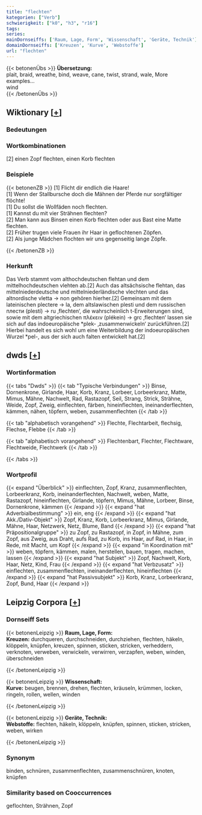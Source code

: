 ```yaml
---
title: "flechten"
kategorien: ["Verb"]
schwierigkeit: ["k0", "h3", "r16"]
tags:
series:
mainDornseiffs: ['Raum, Lage, Form', 'Wissenschaft', 'Geräte, Technik']
domainDornseiffs: ['Kreuzen', 'Kurve', 'Webstoffe']
url: "flechten"
---
```


{{< betonenÜbs >}}
**Übersetzung:**  
plait, braid, wreathe, bind, weave, cane, twist, strand, wale, More examples...  
wind  
{{< /betonenÜbs >}}

## Wiktionary [[+](https://de.wiktionary.org/wiki/flechten)]

### Bedeutungen

### Wortkombinationen
[2] einen Zopf flechten, einen Korb flechten  

### Beispiele
{{< betonenZB >}}
[1] Flicht dir endlich die Haare!  
[1] Wenn der Stallbursche doch die Mähnen der Pferde nur sorgfältiger flöchte!  
[1] Du sollst die Wollfäden noch flechten.  
[1] Kannst du mit vier Strähnen flechten?  
[2] Man kann aus Binsen einen Korb flechten oder aus Bast eine Matte flechten.  
[2] Früher trugen viele Frauen ihr Haar in geflochtenen Zöpfen.  
[2] Als junge Mädchen flochten wir uns gegenseitig lange Zöpfe.  

{{< /betonenZB >}}
### Herkunft
Das Verb stammt vom althochdeutschen flehtan und dem mittelhochdeutschen vlehten ab.[2] Auch das altsächsische flehtan, das mittelniederdeutsche und mittelniederländische vlechten und das altnordische vletta → non gehören hierher.[2] Gemeinsam mit dem lateinischen plectere → la, dem altslawischen plesti und dem russischen плести (plestí) → ru ‚flechten‘, die wahrscheinlich t-Erweiterungen sind, sowie mit dem altgriechischen πλέκειν (plékein) → grc ‚flechten‘ lassen sie sich auf das indoeuropäische *plek- ‚zusammenwickeln‘ zurückführen.[2] Hierbei handelt es sich wohl um eine Weiterbildung der indoeuropäischen Wurzel *pel-, aus der sich auch falten entwickelt hat.[2]  



## dwds [[+](https://www.dwds.de/wb/flechten)]

### Wortinformation
{{< tabs "Dwds" >}}
{{< tab "Typische Verbindungen" >}}
Binse, Dornenkrone, Girlande, Haar, Korb, Kranz, Lorbeer, Lorbeerkranz, Matte, Mimus, Mähne, Nachwelt, Rad, Rastazopf, Seil, Strang, Strick, Strähne, Weide, Zopf, Zweig, einflechten, färben, hineinflechten, ineinanderflechten, kämmen, nähen, töpfern, weben, zusammenflechten
{{< /tab >}}

{{< tab "alphabetisch vorangehend" >}}
Flechte, Flechtarbeit, flechsig, Flechse, Flebbe
{{< /tab >}}

{{< tab "alphabetisch vorangehend" >}}
Flechtenbart, Flechter, Flechtware, Flechtweide, Flechtwerk
{{< /tab >}}

{{< /tabs >}}

### Wortprofil
{{< expand "Überblick" >}} einflechten, Zopf, Kranz, zusammenflechten, Lorbeerkranz, Korb, ineinanderflechten, Nachwelt, weben, Matte, Rastazopf, hineinflechten, Girlande, töpfern, Mimus, Mähne, Lorbeer, Binse, Dornenkrone, kämmen {{< /expand >}}
{{< expand "hat Adverbialbestimmung" >}} ein, eng {{< /expand >}}
{{< expand "hat Akk./Dativ-Objekt" >}} Zopf, Kranz, Korb, Lorbeerkranz, Mimus, Girlande, Mähne, Haar, Netzwerk, Netz, Blume, Band {{< /expand >}}
{{< expand "hat Präpositionalgruppe" >}} zu Zopf, zu Rastazopf, in Zopf, in Mähne, zum Zopf, aus Zweig, aus Draht, aufs Rad, zu Korb, ins Haar, auf Rad, in Haar, in Rede, mit Macht, um Kopf {{< /expand >}}
{{< expand "in Koordination mit" >}} weben, töpfern, kämmen, malen, herstellen, bauen, tragen, machen, lassen {{< /expand >}}
{{< expand "hat Subjekt" >}} Zopf, Nachwelt, Korb, Haar, Netz, Kind, Frau {{< /expand >}}
{{< expand "hat Verbzusatz" >}} einflechten, zusammenflechten, ineinanderflechten, hineinflechten {{< /expand >}}
{{< expand "hat Passivsubjekt" >}} Korb, Kranz, Lorbeerkranz, Zopf, Bund, Haar {{< /expand >}}

## Leipzig Corpora [[+](https://corpora.uni-leipzig.de/en/res?word=flechten&corpusId=deu_newscrawl-public_2018)]

### Dornseiff Sets
{{< betonenLeipzig >}}
**Raum, Lage, Form:**  
**Kreuzen:** durchqueren, durchschneiden, durchziehen, flechten, häkeln, klöppeln, knüpfen, kreuzen, spinnen, sticken, stricken, verheddern, verknoten, verweben, verwickeln, verwirren, verzapfen, weben, winden, überschneiden  

{{< /betonenLeipzig >}}


{{< betonenLeipzig >}}
**Wissenschaft:**  
**Kurve:** beugen, brennen, drehen, flechten, kräuseln, krümmen, locken, ringeln, rollen, wellen, winden  

{{< /betonenLeipzig >}}


{{< betonenLeipzig >}}
**Geräte, Technik:**  
**Webstoffe:** flechten, häkeln, klöppeln, knüpfen, spinnen, sticken, stricken, weben, wirken  

{{< /betonenLeipzig >}}

### Synonym
binden, schnüren, zusammenflechten, zusammenschnüren, knoten, knüpfen


### Similarity based on Cooccurrences
geflochten, Strähnen, Zopf

